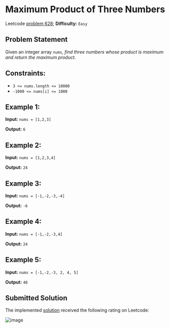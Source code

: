 # Maximum Product of Three Numbers

Leetcode [problem 628](https://leetcode.com/problems/maximum-product-of-three-numbers/); **Difficulty:** `Easy`

## Problem Statement

Given an integer array `nums`, _find three numbers whose product is maximum and return the maximum product_.

## Constraints:

- `3 <= nums.length <= 10000`
- `-1000 <= nums[i] <= 1000`

## Example 1:

**Input:** `nums = [1,2,3]`

**Output:** `6`

## Example 2:

**Input:** `nums = [1,2,3,4]`

**Output:** `24`

## Example 3:

**Input:** `nums = [-1,-2,-3,-4]`

**Output:** `-6`

## Example 4:

**Input:** `nums = [-1,-2,-3,4]`

**Output:** `24`

## Example 5:

**Input:** `nums = [-1,-2,-3, 2, 4, 5]`

**Output:** `40`

## Submitted Solution

The implemented [solution](solution.cpp) received the following rating on Leetcode:

![image](https://user-images.githubusercontent.com/33619581/122650440-4cfb3180-d133-11eb-82e8-80f45086a27d.png)
